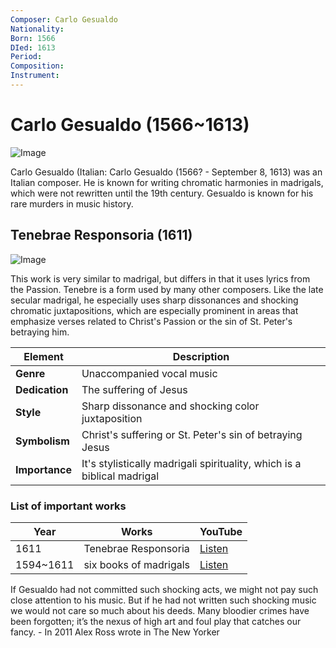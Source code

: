 ```yaml
---
Composer: Carlo Gesualdo
Nationality: 
Born: 1566
DIed: 1613
Period: 
Composition:
Instrument:
---
```


# Carlo Gesualdo (1566~1613)

![Image](https://github.com/user-attachments/assets/ecb90d10-9008-451c-9863-73af19c8cadd)

Carlo Gesualdo (Italian: Carlo Gesualdo (1566? - September 8, 1613) was an Italian composer. He is known for writing chromatic harmonies in madrigals, which were not rewritten until the 19th century. Gesualdo is known for his rare murders in music history.

## Tenebrae Responsoria (1611)
![Image](https://github.com/user-attachments/assets/e07e7b35-6e44-4981-97f3-251394275ab5)

This work is very similar to madrigal, but differs in that it uses lyrics from the Passion. Tenebre is a form used by many other composers. Like the late secular madrigal, he especially uses sharp dissonances and shocking chromatic juxtapositions, which are especially prominent in areas that emphasize verses related to Christ's Passion or the sin of St. Peter's betraying him.


| Element        | Description                                                             |
| -------------- | ----------------------------------------------------------------------- |
| **Genre**      | Unaccompanied vocal music                                               |
| **Dedication** | The suffering of Jesus                                                  |
| **Style**      | Sharp dissonance and shocking color juxtaposition                       |
| **Symbolism**  | Christ's suffering or St. Peter's sin of betraying Jesus                |
| **Importance** | It's stylistically madrigali spirituality, which is a biblical madrigal |


### List of important works

| Year      | Works                  | YouTube                                                    |
| ----------| -----------------------| ---------------------------------------------------------- |
| 1611      | Tenebrae Responsoria   | [Listen](https://youtu.be/E-gP1Cb4S_o?si=LhsHWIAFJB2EsYX1) |
| 1594~1611 | six books of madrigals | [Listen](https://youtu.be/DkoEzrvcI7k?si=am7yxW-spMxNDd6S) |

If Gesualdo had not committed such shocking acts, we might not pay such close attention to his music. But if he had not written such shocking music we would not care so much about his deeds. Many bloodier crimes have been forgotten; it’s the nexus of high art and foul play that catches our fancy. - In 2011 Alex Ross wrote in The New Yorker
